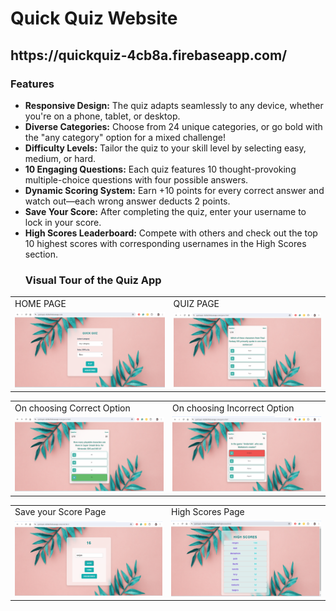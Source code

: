 # Quick Quiz Website
<h2>https://quickquiz-4cb8a.firebaseapp.com/</h2>
 <h3>Features</h3>
    <ul>
        <li><strong>Responsive Design:</strong> The quiz adapts seamlessly to any device, whether you're on a phone, tablet, or desktop.</li>
        <li><strong>Diverse Categories:</strong> Choose from 24 unique categories, or go bold with the "any category" option for a mixed challenge!</li>
        <li><strong>Difficulty Levels:</strong> Tailor the quiz to your skill level by selecting easy, medium, or hard.</li>
        <li><strong>10 Engaging Questions:</strong> Each quiz features 10 thought-provoking multiple-choice questions with four possible answers.</li>
        <li><strong>Dynamic Scoring System:</strong> Earn +10 points for every correct answer and watch out—each wrong answer deducts 2 points.</li>
        <li><strong>Save Your Score:</strong> After completing the quiz, enter your username to lock in your score.</li>
        <li><strong>High Scores Leaderboard:</strong> Compete with others and check out the top 10 highest scores with corresponding usernames in the High Scores section.</li>
    </ul>
<ul><h3>Visual Tour of the Quiz App</h3></ul>
<table>
  <tr>
    <td>HOME PAGE</td>
    <td>QUIZ PAGE</td>
  </tr>
  <tr>
    <td><img src="images/homepage.png" width=450</td>
    <td><img src="images/question_page.png" width=450</td>
  </tr>
</table>

<table>
  <tr>
    <td>On choosing Correct Option</td>
    <td>On choosing Incorrect Option</td>
  </tr>
  <tr>
    <td><img src="images/correct_choice.png" width=450</td>
    <td><img src="images/incorrect_choice.png" width=450</td>
  </tr>
</table>

<table>
  <tr>
    <td>Save your Score Page</td>
    <td>High Scores Page</td>
  </tr>
  <tr>
    <td><img src="images/saving_score.png" width=450</td>
    <td><img src="images/highscores_page.png" width=450</td>
  </tr>
</table>

